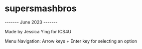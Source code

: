# supersmashbros

------- June 2023 -------

Made by Jessica Ying for ICS4U

Menu Navigation: Arrow keys + Enter key for selecting an option
